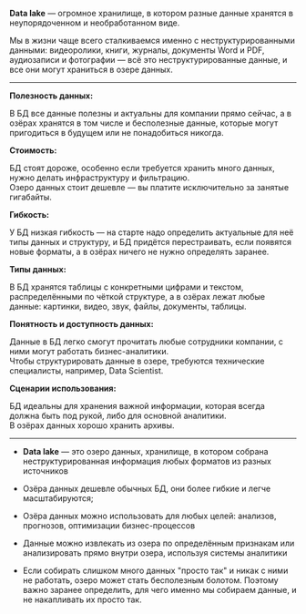 
**Data lake** — огромное хранилище, в котором разные данные хранятся в неупорядоченном и необработанном виде.

Мы в жизни чаще всего сталкиваемся именно с неструктурированными данными: видеоролики, книги, журналы, документы Word и PDF, аудиозаписи и фотографии — всё это неструктурированные данные, и все они могут храниться в озере данных.

---

**Полезность данных:**

В БД все данные полезны и актуальны для компании прямо сейчас, а в озёрах хранятся в том числе и бесполезные данные, которые могут пригодиться в будущем или не понадобиться никогда.

**Стоимость:**

БД стоят дороже, особенно если требуется хранить много данных, нужно делать инфраструктуру и фильтрацию.  
Озеро данных стоит дешевле — вы платите исключительно за занятые гигабайты.

**Гибкость:**

У БД низкая гибкость — на старте надо определить актуальные для неё типы данных и структуру, и БД придётся перестраивать, если появятся новые форматы, а в озёрах ничего не нужно определять заранее.

**Типы данных:**

В БД хранятся таблицы с конкретными цифрами и текстом, распределёнными по чёткой структуре, а в озёрах лежат любые данные: картинки, видео, звук, файлы, документы, таблицы.

**Понятность и доступность данных:**

Данные в БД легко смогут прочитать любые сотрудники компании, с ними могут работать бизнес-аналитики.  
Чтобы структурировать данные в озере, требуются технические специалисты, например, Data Scientist.

**Сценарии использования:**

БД идеальны для хранения важной информации, которая всегда должна быть под рукой, либо для основной аналитики.  
В озёрах данных хорошо хранить архивы.

---

- **Data lake** — это озеро данных, хранилище, в котором собрана неструктурированная информация любых форматов из разных источников

- Озёра данных дешевле обычных БД, они более гибкие и легче масштабируются;

- Озёра данных можно использовать для любых целей: анализов, прогнозов, оптимизации бизнес-процессов

- Данные можно извлекать из озера по определённым признакам или анализировать прямо внутри озера, используя системы аналитики

- Если собирать слишком много данных "просто так" и никак с ними не работать, озеро может стать бесполезным болотом. Поэтому важно заранее определить, для чего именно мы собираем данные, и не накапливать их просто так.